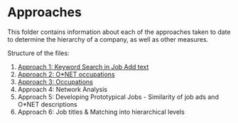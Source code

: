 # Approaches

This folder contains information about each of the approaches taken to date to determine the hierarchy of a company, as well as other measures.

Structure of the files:

1. [Approach 1: Keyword Search in Job Add text](https://ramonprz01.github.io/bg-insead-project/analysis/approach_1)
2. [Approach 2: O*NET occupations](https://ramonprz01.github.io/bg-insead-project/analysis/approach_2)
3. [Approach 3: Occupations](https://ramonprz01.github.io/bg-insead-project/analysis/approach_3)
4. Approach 4: Network Analysis
5. Approach 5: Developing Prototypical Jobs - Similarity of job ads and O*NET descriptions
6. Approach 6: Job titles & Matching into hierarchical levels